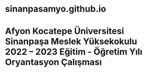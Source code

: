 # sinanpasamyo.github.io
# Afyon Kocatepe Üniversitesi Sinanpaşa Meslek Yüksekokulu 2022 – 2023 Eğitim - Öğretim Yılı Oryantasyon Çalışması
